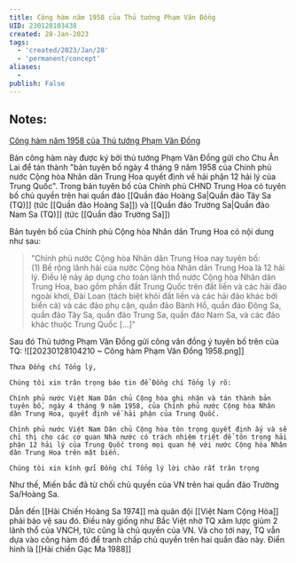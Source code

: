 ```yaml
---
title: Công hàm năm 1958 của Thủ tướng Phạm Văn Đồng
UID: 230128103438
created: 28-Jan-2023
tags:
  - 'created/2023/Jan/28'
  - 'permanent/concept'
aliases:
  - 
publish: False
---
```

## Notes:
[Công hàm năm 1958 của Thủ tướng Phạm Văn Đồng](https://vi.wikipedia.org/wiki/C%C3%B4ng_h%C3%A0m_n%C4%83m_1958_c%E1%BB%A7a_Th%E1%BB%A7_t%C6%B0%E1%BB%9Bng_Ph%E1%BA%A1m_V%C4%83n_%C4%90%E1%BB%93ng)

Bản công hàm này được ký bởi thủ tướng Phạm Văn Đồng gửi cho Chu Ân Lai để tán thành "bản tuyên bố ngày 4 tháng 9 năm 1958 của Chính phủ nước Cộng hòa Nhân dân Trung Hoa quyết định về hải phận 12 hải lý của Trung Quốc". Trong bản tuyên bố của Chính phủ CHND Trung Hoa có tuyên bố chủ quyền trên hai quần đảo [[Quần đảo Hoàng Sa|Quần đảo Tây Sa (TQ)]] (tức [[Quần đảo Hoàng Sa]]) và [[Quần đảo Trường Sa|Quần đảo Nam Sa (TQ)]] (tức [[Quần đảo Trường Sa]])

Bản tuyên bố của Chính phủ Cộng hòa Nhân dân Trung Hoa có nội dung như sau:

> "Chính phủ nước Cộng hòa Nhân dân Trung Hoa nay tuyên bố:
> \
> (1) Bề rộng lãnh hải của nước Cộng hòa Nhân dân Trung Hoa là 12 hải lý. Điều lệ này áp dụng cho toàn lãnh thổ nước Cộng hòa Nhân dân Trung Hoa, bao gồm phần đất Trung Quốc trên đất liền và các hải đảo ngoài khơi, Đài Loan (tách biệt khỏi đất liền và các hải đảo khác bởi biển cả) và các đảo phụ cận, quần đảo Bành Hồ, quần đảo Đông Sa, quần đảo Tây Sa, quần đảo Trung Sa, quần đảo Nam Sa, và các đảo khác thuộc Trung Quốc [...]"

Sau đó Thủ tướng Phạm Văn Đồng gửi công văn đồng ý tuyên bố trên của TQ:
![[20230128104210 ~ Công hàm Phạm Văn Đồng 1958.png]]
```
Thưa Đồng chí Tổng lý,

Chúng tôi xin trân trọng báo tin để Đồng chí Tổng lý rõ:

Chính phủ nước Việt Nam Dân chủ Cộng hòa ghi nhận và tán thành bản tuyên bố, ngày 4 tháng 9 năm 1958, của Chính phủ nước Cộng hòa Nhân dân Trung Hoa, quyết định về hải phận của Trung Quốc.

Chính phủ nước Việt Nam Dân chủ Cộng hòa tôn trọng quyết định ấy và sẽ chỉ thị cho các cơ quan Nhà nước có trách nhiệm triệt để tôn trọng hải phận 12 hải lý của Trung Quốc trong mọi quan hệ với nước Cộng hòa Nhân dân Trung Hoa trên mặt biển.

Chúng tôi xin kính gửi Đồng chí Tổng lý lời chào rất trân trọng
```

Như thế, Miền bắc đã từ chối chủ quyền của VN trên hai quần đảo Trường Sa/Hoàng Sa.

Dẫn đến [[Hải Chiến Hoàng Sa 1974]] mà quân đội [[Việt Nam Cộng Hòa]] phải bảo vệ sau đó. Điều này giống như Bắc Việt nhờ TQ xâm lược giùm 2 lãnh thổ của VNCH, tức cũng là chủ quyền của VN.
Và cho tới nay, TQ vẫn dựa vào công hàm đó để tranh chấp chủ quyền trên hai quần đảo này. Điển hình là [[Hải chiến Gạc Ma 1988]]